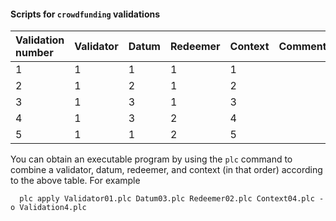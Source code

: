 #### Scripts for `crowdfunding` validations

| Validation number | Validator | Datum | Redeemer | Context | Comments |
|:------------------|:----------|:------|:---------|:--------| :--------|
| 1                 | 1         | 1     | 1        | 1       |          |
| 2                 | 1         | 2     | 1        | 2       |          |
| 3                 | 1         | 3     | 1        | 3       |          |
| 4                 | 1         | 3     | 2        | 4       |          |
| 5                 | 1         | 1     | 2        | 5       |          |

You can obtain an executable program by using the `plc` command to combine a
validator, datum, redeemer, and context (in that order) according to the above
table.  For example

```
  plc apply Validator01.plc Datum03.plc Redeemer02.plc Context04.plc -o Validation4.plc
```

